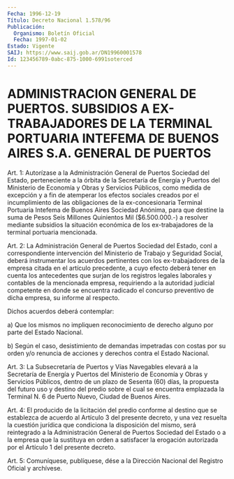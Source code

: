 ```yaml
---
Fecha: 1996-12-19
Título: Decreto Nacional 1.578/96
Publicación:
  Organismo: Boletín Oficial
  Fecha: 1997-01-02
Estado: Vigente
SAIJ: https://www.saij.gob.ar/DN19960001578
Id: 123456789-0abc-875-1000-6991soterced
---
```

# ADMINISTRACION GENERAL DE PUERTOS. SUBSIDIOS A EX-TRABAJADORES DE LA TERMINAL PORTUARIA INTEFEMA DE BUENOS AIRES S.A. GENERAL DE PUERTOS

<a id="1"></a>
Art. 1:  Autorízase  a  la  Administración  General de Puertos Sociedad del Estado, perteneciente a la órbita de la  Secretaría  de Energía  y  Puertos  del  Ministerio de Economía y Obras y Servicios Públicos, como medida de excepción  y a fin de atemperar los efectos sociales creados por el incumplimiento  de  las  obligaciones  de la ex-concesionaria    Terminal  Portuaria  Intefema  de  Buenos  Aires Sociedad Anónima, para  que  destine  la suma de Pesos Seis Millones Quinientos  Mil  ($6.500.000.-)  a resolver  mediante  subsidios  la situación económica de los ex-trabajadores  de la terminal portuaria mencionada.

<a id="2"></a>
Art.  2:  La Administración General de Puertos Sociedad del Estado, conl a correspondiente  intervención  del  Ministerio  de  Trabajo y Seguridad  Social, deberá instrumentar los acuerdos pertinentes  con los ex-trabajadores  de la empresa citada en el artículo precedente, a cuyo efecto deberá tener  en cuenta los antecedentes que surjan de los  registros  legales  laborales  y  contables  de  la  mencionada empresa, requiriendo a la  autoridad judicial competente en donde se encuentra  radicado el concurso  preventivo  de  dicha  empresa,  su informe al respecto.

Dichos acuerdos deberá contemplar:

a) Que los mismos  no impliquen reconocimiento de derecho alguno por parte del Estado Nacional.

b) Según el caso, desistimiento  de  demandas  impetradas con costas por su orden y/o renuncia de acciones y derechos  contra  el  Estado Nacional.

<a id="3"></a>
Art.  3: La Subsecretaría de Puertos y Vías Navegables elevará a la Secretaría de Energía y Puertos del Ministerio de Economía y Obras y Servicios  Públicos,  dentro  de  un  plazo de Sesenta (60) días, la propuesta  del futuro uso y destino del  predio  sobre  el  cual  se encuentra emplazada  la  Terminal  N.  6  de Puerto Nuevo, Ciudad de Buenos Aires.

<a id="4"></a>
Art.  4:  El  producido  de  la  licitación  del predio conforme al destino  que se establezca de acuerdo al Artículo  3  del  presente decreto, y  una  vez resuelta la cuestión jurídica que condiciona la disposición del mismo,  será reintegrado a la Administración General de Puertos Sociedad del Estado  o  a  la empresa que la sustituya en orden a satisfacer la erogación autorizada  por  el  Artículo 1 del presente decreto.

<a id="5"></a>
Art.  5:  Comuníquese, publíquese, dése a la Dirección Nacional del Registro Oficial y archívese.